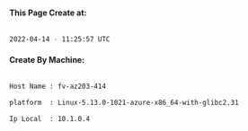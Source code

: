 
   
#### This Page Create at:

```bash

2022-04-14 - 11:25:57 UTC

```

#### Create By Machine:

```bash

Host Name : fv-az203-414

platform  : Linux-5.13.0-1021-azure-x86_64-with-glibc2.31

Ip Local  : 10.1.0.4

```

